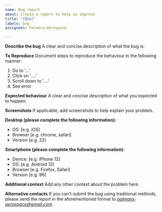 ```yaml
---
name: Bug report
about: Create a report to help us improve
title: "[BUG]"
labels: bug
assignees: Palmara-Aerospace

---
```


**Describe the bug**
A clear and concise description of what the bug is.

**To Reproduce**
Document steps to reproduce the behaviour in the following manner:
1. Go to '...'
2. Click on '....'
3. Scroll down to '....'
4. See error

**Expected behaviour**
A clear and concise description of what you expected to happen.

**Screenshots**
If applicable, add screenshots to help explain your problem.

**Desktop (please complete the following information):**
 - OS: [e.g. iOS]
 - Browser [e.g. chrome, safari]
 - Version [e.g. 22]

**Smartphone (please complete the following information):**
 - Device: [e.g. iPhone 12]
 - OS: [e.g. Android 12]
 - Browser [e.g. Firefox, Safari]
 - Version [e.g. 96]

**Additional context**
Add any other context about the problem here.

**Alternative contacts**
If you can't submit the bug using traditional methods, please send the report in the aforementioned format to *palmara-aerospace@gmail.com*.
